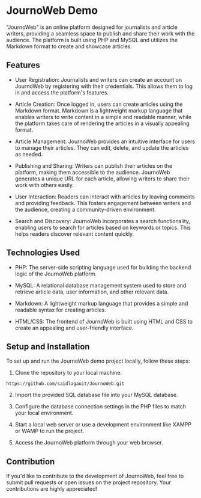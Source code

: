 # JournoWeb Demo

"JournoWeb" is an online platform designed for journalists and article writers, providing a seamless space to publish and share their work with the audience. The platform is built using PHP and MySQL and utilizes the Markdown format to create and showcase articles.

## Features

- User Registration: Journalists and writers can create an account on JournoWeb by registering with their credentials. This allows them to log in and access the platform's features.

- Article Creation: Once logged in, users can create articles using the Markdown format. Markdown is a lightweight markup language that enables writers to write content in a simple and readable manner, while the platform takes care of rendering the articles in a visually appealing format.

- Article Management: JournoWeb provides an intuitive interface for users to manage their articles. They can edit, delete, and update the articles as needed.

- Publishing and Sharing: Writers can publish their articles on the platform, making them accessible to the audience. JournoWeb generates a unique URL for each article, allowing writers to share their work with others easily.

- User Interaction: Readers can interact with articles by leaving comments and providing feedback. This fosters engagement between writers and the audience, creating a community-driven environment.

- Search and Discovery: JournoWeb incorporates a search functionality, enabling users to search for articles based on keywords or topics. This helps readers discover relevant content quickly.

## Technologies Used

- PHP: The server-side scripting language used for building the backend logic of the JournoWeb platform.

- MySQL: A relational database management system used to store and retrieve article data, user information, and other relevant data.

- Markdown: A lightweight markup language that provides a simple and readable syntax for creating articles.

- HTML/CSS: The frontend of JournoWeb is built using HTML and CSS to create an appealing and user-friendly interface.

## Setup and Installation

To set up and run the JournoWeb demo project locally, follow these steps:

1. Clone the repository to your local machine.

```
https://github.com/saidlagauit/JournoWeb.git
```

2. Import the provided SQL database file into your MySQL database.

3. Configure the database connection settings in the PHP files to match your local environment.

4. Start a local web server or use a development environment like XAMPP or WAMP to run the project.

5. Access the JournoWeb platform through your web browser.

## Contribution

If you'd like to contribute to the development of JournoWeb, feel free to submit pull requests or open issues on the project repository. Your contributions are highly appreciated!
